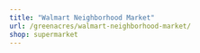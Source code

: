 ```yaml
---
title: "Walmart Neighborhood Market"
url: /greenacres/walmart-neighborhood-market/
shop: supermarket
---
```


